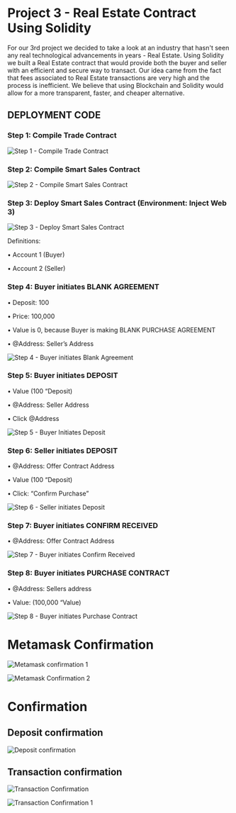 # Project 3 - Real Estate Contract Using Solidity

For our 3rd project we decided to take a look at an industry that hasn't seen any real technological advancements in years - Real Estate. Using Solidity we built a Real Estate contract that would provide both the buyer and seller with an efficient and secure way to transact. Our idea came from the fact that fees associated to Real Estate transactions are very high and the process is inefficient. We believe that using Blockchain and Solidity would allow for a more transparent, faster, and cheaper alternative.

## DEPLOYMENT CODE

### Step 1: Compile Trade Contract
![Step 1 - Compile Trade Contract](https://user-images.githubusercontent.com/74984280/120895214-fac1f880-c5e9-11eb-9570-d65884b3e2b7.png)

### Step 2: Compile Smart Sales Contract 
![Step 2 - Compile Smart Sales Contract](https://user-images.githubusercontent.com/74984280/120895228-07465100-c5ea-11eb-8c38-45e47b07b4d0.png)

### Step 3: Deploy Smart Sales Contract (Environment: Inject Web 3) 
![Step 3 - Deploy Smart Sales Contract](https://user-images.githubusercontent.com/74984280/120895240-13321300-c5ea-11eb-8a34-93ce972feae7.png)

Definitions: 

•	Account 1 (Buyer)

•	Account 2 (Seller) 

### Step 4: Buyer initiates BLANK AGREEMENT 
•	Deposit: 100

•	Price: 100,000

•	Value is 0, because Buyer is making BLANK PURCHASE AGREEMENT 

•	@Address: Seller’s Address 

![Step 4 - Buyer initiates Blank Agreement](https://user-images.githubusercontent.com/74984280/120895264-2a710080-c5ea-11eb-8c44-624964052453.png)


### Step 5: Buyer initiates DEPOSIT 

•	Value (100 “Deposit)

•	@Address: Seller Address 

•	Click @Address

![Step 5 - Buyer Initiates Deposit](https://user-images.githubusercontent.com/74984280/120895268-2f35b480-c5ea-11eb-9f8f-2fd389439f80.png)


### Step 6: Seller initiates DEPOSIT 

•	@Address: Offer Contract Address 

•	Value (100 “Deposit) 

•	Click: “Confirm Purchase”

![Step 6 - Seller initiates Deposit](https://user-images.githubusercontent.com/74984280/120895275-33fa6880-c5ea-11eb-8aeb-b1f6104249da.png)

### Step 7: Buyer initiates CONFIRM RECEIVED 

•	@Address: Offer Contract Address 

![Step 7 - Buyer initiates Confirm Received](https://user-images.githubusercontent.com/74984280/120895279-38bf1c80-c5ea-11eb-9207-afe98d7253e5.png)


### Step 8: Buyer initiates PURCHASE CONTRACT 

•	@Address: Sellers address 

•	Value: (100,000 “Value) 

![Step 8 - Buyer initiates Purchase Contract](https://user-images.githubusercontent.com/74984280/120895284-3e1c6700-c5ea-11eb-8ddf-68e55ac44126.png)

# Metamask Confirmation

![Metamask confirmation 1](https://user-images.githubusercontent.com/74984280/120895599-bc2d3d80-c5eb-11eb-983a-cf88bbd07598.png)

![Metamask Confirmation 2](https://user-images.githubusercontent.com/74984280/120895601-bd5e6a80-c5eb-11eb-8707-ba23b2620065.png)


# Confirmation

## Deposit confirmation

![Deposit confirmation](https://user-images.githubusercontent.com/74984280/120895297-4eccdd00-c5ea-11eb-9cd7-3bdab94eea09.png)

## Transaction confirmation

![Transaction Confirmation](https://user-images.githubusercontent.com/74984280/120895311-59877200-c5ea-11eb-948b-3c8468871108.png)

![Transaction Confirmation 1](https://user-images.githubusercontent.com/74984280/120895315-5b513580-c5ea-11eb-9859-766fb9108330.png)



